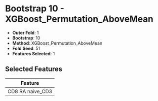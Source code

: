 # Bootstrap 10 - XGBoost_Permutation_AboveMean

- **Outer Fold**: 1
- **Bootstrap**: 10
- **Method**: XGBoost_Permutation_AboveMean
- **Fold Seed**: 51
- **Features Selected**: 1

## Selected Features

| Feature |
|---------|
| CD8 RA naive_CD3 |
